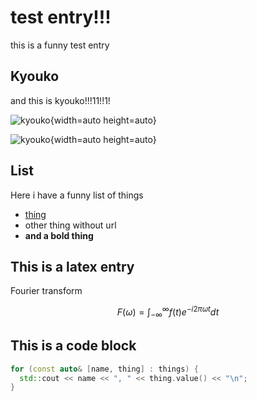 # test entry!!!
this is a funny test entry

## Kyouko
and this is kyouko!!!11!!1!

![kyouko](%%DIR%%/kyouko_pc.png "Kyouko 1"){width=auto height=auto}

![kyouko](%%DIR%%/kyouko_pc.png "Kyouko 2"){width=auto height=auto}

## List
Here i have a funny list of things

- [thing](https://thing.com)
- other thing without url
- **and a bold thing**

## This is a latex entry
Fourier transform

$$ F(\omega) = \int_{-\infty}^{\infty} f(t)e^{-i 2\pi \omega t} dt $$

## This is a code block
```cpp
for (const auto& [name, thing] : things) {
  std::cout << name << ", " << thing.value() << "\n";
}
```

